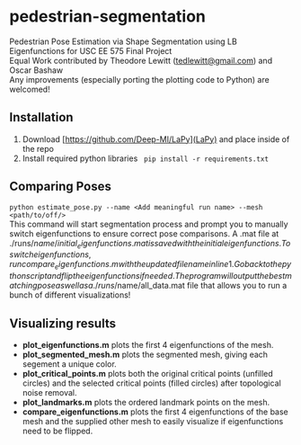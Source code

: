 # pedestrian-segmentation
Pedestrian Pose Estimation via Shape Segmentation using LB Eigenfunctions for USC EE 575 Final Project <br>
Equal Work contributed by Theodore Lewitt (tedlewitt@gmail.com) and Oscar Bashaw <br>
Any improvements (especially porting the plotting code to Python) are welcomed!

## Installation

1. Download [https://github.com/Deep-MI/LaPy](LaPy) and place inside of the repo
2. Install required python libraries
``` pip install -r requirements.txt```

## Comparing Poses
```python estimate_pose.py --name <Add meaningful run name> --mesh <path/to/off/>``` <br>
This command will start segmentation process and prompt you to manually switch eigenfunctions to ensure correct pose comparisons. A .mat file at ./runs/$name/initial_eigenfunctions.mat is saved with the initial eigenfunctions. To switch eigenfunctions, run compare_eigenfunctions.m with the updated filename in line 1. Go back to the python script and flip the eigenfunctions if needed. The program will output the best matching pose as well as a ./runs/$name/all_data.mat file that allows you to run a bunch of different visualizations!
  
## Visualizing results
- **plot_eigenfunctions.m** plots the first 4 eigenfunctions of the mesh.
- **plot_segmented_mesh.m** plots the segmented mesh, giving each segement a unique color.
- **plot_critical_points.m** plots both the original critical points (unfilled circles) and the selected critical points (filled circles) after topological noise removal.
- **plot_landmarks.m** plots the ordered landmark points on the mesh. 
- **compare_eigenfunctions.m** plots the first 4 eigenfunctions of the base mesh and the supplied other mesh to easily visualize if eigenfunctions need to be flipped.
  
  
